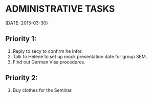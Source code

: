 ADMINISTRATIVE TASKS
===================

(DATE: 2015-03-30)

Priority 1:
-----------

1. Reply to secy to confirm he infor.
2. Talk to Helene to set up mock presentation date for group SEM.
3. Find out German Visa procedures.

Priority 2:
-----------

1. Buy clothes for the Seminar.
